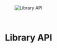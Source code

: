 <div align="center" id="top"> 
  <img src="./.github/app.gif" alt="Library API" />

  &#xa0;

  <!-- <a href="https://libraryapi.netlify.app">Demo</a> -->
</div>

<h1 align="center">Library API</h1>

